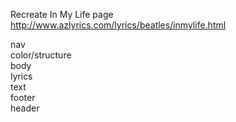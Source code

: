 Recreate In My Life page http://www.azlyrics.com/lyrics/beatles/inmylife.html

nav<br>
color/structure<br>
body<br>
  lyrics<br>
text<br>
footer<br>
header<br>

